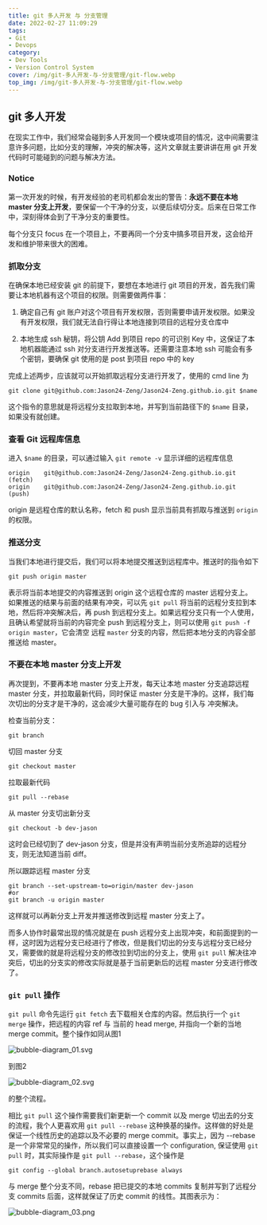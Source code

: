 ```yaml
---
title: git 多人开发 与 分支管理
date: 2022-02-27 11:09:29
tags: 
- Git
- Devops
category:
- Dev Tools
- Version Control System
cover: /img/git-多人开发-与-分支管理/git-flow.webp
top_img: /img/git-多人开发-与-分支管理/git-flow.webp
---
```


## git 多人开发

在现实工作中，我们经常会碰到多人开发同一个模块或项目的情况，这中间需要注意许多问题，比如分支的理解，冲突的解决等，这片文章就主要讲讲在用 git 开发代码时可能碰到的问题与解决方法。

### Notice

第一次开发的时候，有开发经验的老司机都会发出的警告：**永远不要在本地 master 分支上开发**，要保留一个干净的分支，以便后续切分支。后来在日常工作中，深刻得体会到了干净分支的重要性。

每个分支只 focus 在一个项目上，不要再同一个分支中搞多项目开发，这会给开发和维护带来很大的困难。

### 抓取分支

在确保本地已经安装 git 的前提下，要想在本地进行 git 项目的开发，首先我们需要让本地机器有这个项目的权限。则需要做两件事：

1. 确定自己有 git 账户对这个项目有开发权限，否则需要申请开发权限。如果没有开发权限，我们就无法自行得让本地连接到项目的远程分支仓库中

2. 本地生成 ssh 秘钥，将公钥 Add 到项目 repo 的可识别 Key 中，这保证了本地机器能通过 ssh 对分支进行开发推送等。还需要注意本地 ssh 可能会有多个密钥，要确保 git 使用的是 post 到项目 repo 中的 key

完成上述两步，应该就可以开始抓取远程分支进行开发了，使用的 cmd line 为

```shell
git clone git@github.com:Jason24-Zeng/Jason24-Zeng.github.io.git $name
```

这个指令的意思就是将远程分支拉取到本地，并写到当前路径下的 `$name` 目录，如果没有就创建。

### 查看 Git 远程库信息

进入 `$name` 的目录，可以通过输入 `git remote -v` 显示详细的远程库信息

```textile
origin    git@github.com:Jason24-Zeng/Jason24-Zeng.github.io.git (fetch)
origin    git@github.com:Jason24-Zeng/Jason24-Zeng.github.io.git (push)
```

origin 是远程仓库的默认名称，fetch 和 push 显示当前具有抓取与推送到 `origin` 的权限。

### 推送分支

当我们本地进行提交后，我们可以将本地提交推送到远程库中。推送时的指令如下

```shell
git push origin master
```

表示将当前本地提交的内容推送到 origin 这个远程仓库的 master 远程分支上。如果推送的结果与前面的结果有冲突，可以先 `git pull` 将当前的远程分支拉到本地，然后将冲突解决后，再 push 到远程分支上。如果远程分支只有一个人使用，且确认希望就将当前的内容完全 push 到远程分支上，则可以使用 `git push -f origin master`，它会清空 远程 `master` 分支的内容，然后把本地分支的内容全部推送给  master。

### 不要在本地 master 分支上开发

再次提到，不要再本地 master 分支上开发，每天让本地 master 分支追踪远程 master 分支，并拉取最新代码，同时保证 master 分支是干净的。这样，我们每次切出的分支才是干净的，这会减少大量可能存在的 bug 引入与 冲突解决。

检查当前分支：

```shell
git branch
```

切回 master 分支

```shell
git checkout master
```

拉取最新代码

```shell
git pull --rebase
```

从 master 分支切出新分支

```shell
git checkout -b dev-jason
```

这时会已经切到了 dev-jason 分支，但是并没有声明当前分支所追踪的远程分支，则无法知道当前 diff。

所以跟踪远程 master 分支

```shell
git branch --set-upstream-to=origin/master dev-jason
#or
git branch -u origin master
```

这样就可以再新分支上开发并推送修改到远程 master 分支上了。

而多人协作时最常出现的情况就是在 push 远程分支上出现冲突，和前面提到的一样，这时因为远程分支已经进行了修改，但是我们切出的分支与远程分支已经分叉，需要做的就是将远程分支的修改拉到切出的分支上，使用 `git pull` 解决往冲突后，切出的分支实的修改实际就是基于当前更新后的远程 master 分支进行修改了。

### `git pull` 操作

`git pull` 命令先运行 `git fetch` 去下载相关仓库的内容。然后执行一个 `git merge` 操作，把远程的内容 ref 与 当前的 head merge, 并指向一个新的当地 merge commit。整个操作如同从图1

![bubble-diagram_01.svg](https://jason24-zeng.github.io/img/git-多人开发-与-分支管理/bubble-diagram_01.svg)

到图2

![bubble-diagram_02.svg](https://jason24-zeng.github.io/img/git-多人开发-与-分支管理/bubble-diagram_02.svg)

的整个流程。

相比 `git pull` 这个操作需要我们新更新一个 commit 以及 merge 切出去的分支的流程，我个人更喜欢用 `git pull --rebase` 这种换基的操作。这样做的好处是保证一个线性历史的追踪以及不必要的 merge commit。事实上，因为 --rebase 是一个非常常见的操作，所以我们可以直接设置一个 configuration, 保证使用 `git pull` 时，其实际操作是 `git pull --rebase`，这个操作是

```shell
git config --global branch.autosetuprebase always
```

与 merge 整个分支不同，rebase 把已提交的本地 commits 复制并写到了远程分支 commits 后面，这样就保证了历史 commit 的线性。其图表示为：

![bubble-diagram_03.png](https://jason24-zeng.github.io/img/git-多人开发-与-分支管理/bubble-diagram_03.png)
